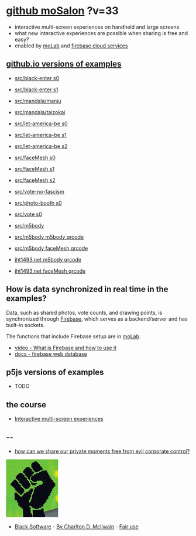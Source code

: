 # [github moSalon](https://github.com/molab-itp/moSalon) ?v=33

- interactive multi-screen experiences on handheld and large screens
- what new interactive experiences are possible when sharing is free and easy?
- enabled by [moLab](https://github.com/molab-itp/moLib) and [firebase cloud services](https://firebase.google.com)

## [github.io versions of examples](https://molab-itp.github.io/moSalon?v=33)

- [src/black-enter s0](src/black-enter/?v=33&group=s0)
- [src/black-enter s1](src/black-enter/?v=33&group=s1)

- [src/mandala/manju](src/mandala/manju?v=33)
- [src/mandala/taizokai](src/mandala/taizokai?v=33)

- [src/let-america-be s0](src/let-america-be/qrcode?v=33&group=s0)
- [src/let-america-be s1](src/let-america-be/qrcode?v=33&group=s1)
- [src/let-america-be s2](src/let-america-be/qrcode?v=33&group=s2)

- [src/faceMesh s0](src/faceMesh/qrcode?v=33)
- [src/faceMesh s1](src/faceMesh/qrcode?v=33&group=s1)
- [src/faceMesh s2](src/faceMesh/qrcode?v=33&group=s2)

- [src/vote-no-fascism](src/vote-no-fascism/?v=33)

- [src/photo-booth s0](src/photo-booth/?v=33)
- [src/vote s0](src/vote/?v=33)

- [src/m5body](src/m5body/?v=33)
- [src/m5body m5body qrcode](src/m5body/qrcode-m5body/?v=33&app=mo-m5body&group=m5body)
- [src/m5body faceMesh qrcode](src/m5body/qrcode-facemesh/?v=33&app=mo-m5body&group=m5body)
- [jht1493.net m5body qrcode](https://jht1493.net/moSalon/demo/m5body/qrcode-m5body/?v=33&app=mo-m5body&group=m5body)
- [jht1493.net faceMesh qrcode](https://jht1493.net/moSalon/demo/m5body/qrcode-facemesh/?v=33&app=mo-m5body&group=m5body)

## How is data synchronized in real time in the examples?

Data, such as shared photos, vote counts, and drawing points, is synchronized through [Firebase](https://firebase.google.com), which serves as a backend/server and has built-in sockets.

The functions that include Firebase setup are in [moLab](https://github.com/molab-itp/moLib).

- [video - What is Firebase and how to use it](https://www.youtube.com/watch?v=p9pgI3Mg-So&list=PLl-K7zZEsYLnfwBe4WgEw9ao0J0N1LYDR&index=8)
- [docs - firebase web database](https://firebase.google.com/docs/database/web/start?hl=en&authuser=0)

## p5js versions of examples

- TODO

## the course

- [Interactive multi-screen experiences](https://github.com/p5videoKit/IM-Screens-2024-03-ima)

## --

- [how can we share our private moments free from evil corporate control?](https://github.com/jht1493/jht-site?tab=readme-ov-file#why)

[![Black_Software](png/power-fist-142x158.png)](https://en.wikipedia.org/wiki/Black_Software)

- [Black Software](https://en.wikipedia.org/wiki/Black_Software) - [By Charlton D. McIlwain](https://global.oup.com/academic/product/black-software-9780190863845) - [Fair use](https://en.wikipedia.org/w/index.php?curid=67093597)

